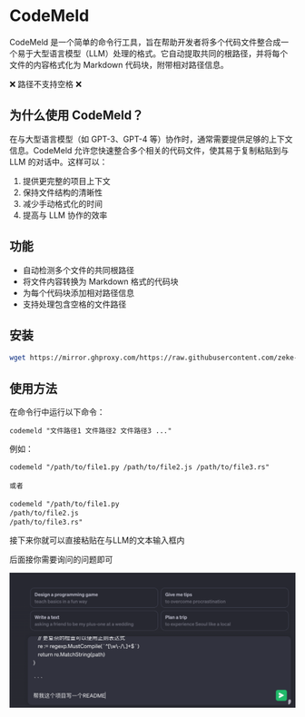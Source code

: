 # CodeMeld

CodeMeld 是一个简单的命令行工具，旨在帮助开发者将多个代码文件整合成一个易于大型语言模型（LLM）处理的格式。它自动提取共同的根路径，并将每个文件的内容格式化为 Markdown 代码块，附带相对路径信息。

❌ 路径不支持空格 ❌

## 为什么使用 CodeMeld？

在与大型语言模型（如 GPT-3、GPT-4 等）协作时，通常需要提供足够的上下文信息。CodeMeld 允许您快速整合多个相关的代码文件，使其易于复制粘贴到与 LLM 的对话中。这样可以：

1. 提供更完整的项目上下文
2. 保持文件结构的清晰性
3. 减少手动格式化的时间
4. 提高与 LLM 协作的效率

## 功能

- 自动检测多个文件的共同根路径
- 将文件内容转换为 Markdown 格式的代码块
- 为每个代码块添加相对路径信息
- 支持处理包含空格的文件路径

## 安装

```sh
wget https://mirror.ghproxy.com/https://raw.githubusercontent.com/zeke-chin/CodeMeld/main/install.sh -O ~/codemeld.install.sh && chmod +X ~/codemeld.install.sh && sh ~/codemeld.install.sh && rm ~/codemeld.install.sh && codemeld -v
```

## 使用方法

在命令行中运行以下命令：

```
codemeld "文件路径1 文件路径2 文件路径3 ..."
```



例如：

```
codemeld "/path/to/file1.py /path/to/file2.js /path/to/file3.rs"

或者

codemeld "/path/to/file1.py
/path/to/file2.js
/path/to/file3.rs"
```

接下来你就可以直接粘贴在与LLM的文本输入框内

后面接你需要询问的问题即可

![image-20240802163120303](./assets/image-20240802163120303.png)

